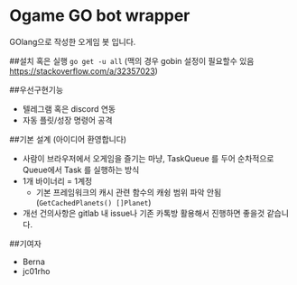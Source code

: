 # Ogame GO bot wrapper
GOlang으로 작성한 오게임 봇 입니다.

##설치 혹은 실행
```go get -u all``` (맥의 경우  gobin 설정이 필요할수 있음 https://stackoverflow.com/a/32357023)


##우선구현기능
- 텔레그램 혹은 discord 연동
- 자동 플릿/성장 명령어 공격

##기본 설계 (아이디어 환영합니다)
- 사람이 브라우저에서 오게임을 즐기는 마냥, TaskQueue 를 두어 순차적으로 Queue에서 Task 를 실행하는 방식
- 1개 바이너리 = 1계정
  - 기본 프레임워크의 캐시 관련 함수의 캐슁 범위 파악 안됨 (``` GetCachedPlanets() []Planet ```)
- 개선 건의사항은 gitlab  내 issue나 기존 카톡방 활용해서 진행하면 좋을것 같습니다.

      
       

##기여자
- Berna
- jc01rho
